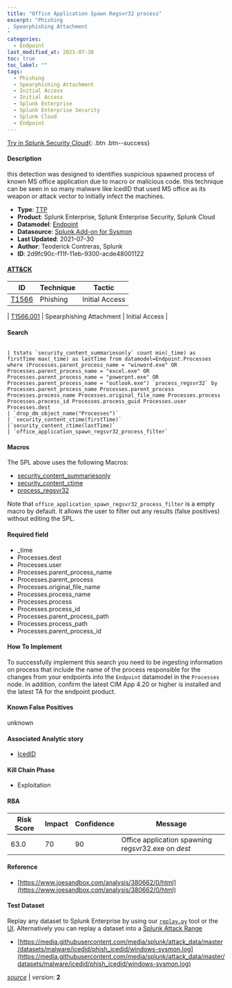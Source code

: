```yaml
---
title: "Office Application Spawn Regsvr32 process"
excerpt: "Phishing
, Spearphishing Attachment
"
categories:
  - Endpoint
last_modified_at: 2021-07-30
toc: true
toc_label: ""
tags:
  - Phishing
  - Spearphishing Attachment
  - Initial Access
  - Initial Access
  - Splunk Enterprise
  - Splunk Enterprise Security
  - Splunk Cloud
  - Endpoint
---
```




[Try in Splunk Security Cloud](https://www.splunk.com/en_splunk_app_enrichmentus/cyber-security.html){: .btn .btn--success}

#### Description

this detection was designed to identifies suspicious spawned process of known MS office application due to macro or malicious code. this technique can be seen in so many malware like IcedID that used MS office as its weapon or attack vector to initially infect the machines.

- **Type**: [TTP](https://github.com/splunk/security_content/wiki/object-Analytic-Types)
- **Product**: Splunk Enterprise, Splunk Enterprise Security, Splunk Cloud
- **Datamodel**: [Endpoint](https://docs.splunk.com/Documentation/CIM/latest/User/Endpoint)
- **Datasource**: [Splunk Add-on for Sysmon](https://splunkbase.splunk.com/api/apps/entriesbyid/Splunk_TA_microsoft_sysmon/2.0.0)
- **Last Updated**: 2021-07-30
- **Author**: Teoderick Contreras, Splunk
- **ID**: 2d9fc90c-f11f-11eb-9300-acde48001122


#### [ATT&CK](https://attack.mitre.org/)

| ID             | Technique        |  Tactic             |
| -------------- | ---------------- |-------------------- |
| [T1566](https://attack.mitre.org/techniques/T1566/) | Phishing | Initial Access |

| [T1566.001](https://attack.mitre.org/techniques/T1566/001/) | Spearphishing Attachment | Initial Access |

#### Search

```

| tstats `security_content_summariesonly` count min(_time) as firstTime max(_time) as lastTime from datamodel=Endpoint.Processes where (Processes.parent_process_name = "winword.exe" OR Processes.parent_process_name = "excel.exe" OR Processes.parent_process_name = "powerpnt.exe" OR Processes.parent_process_name = "outlook.exe") `process_regsvr32` by Processes.parent_process_name Processes.parent_process Processes.process_name Processes.original_file_name Processes.process Processes.process_id Processes.process_guid Processes.user Processes.dest 
| `drop_dm_object_name("Processes")` 
| `security_content_ctime(firstTime)` 
|`security_content_ctime(lastTime)` 
| `office_application_spawn_regsvr32_process_filter`
```

#### Macros
The SPL above uses the following Macros:
* [security_content_summariesonly](https://github.com/splunk/security_content/blob/develop/macros/security_content_summariesonly.yml)
* [security_content_ctime](https://github.com/splunk/security_content/blob/develop/macros/security_content_ctime.yml)
* [process_regsvr32](https://github.com/splunk/security_content/blob/develop/macros/process_regsvr32.yml)

Note that `office_application_spawn_regsvr32_process_filter` is a empty macro by default. It allows the user to filter out any results (false positives) without editing the SPL.

#### Required field
* _time
* Processes.dest
* Processes.user
* Processes.parent_process_name
* Processes.parent_process
* Processes.original_file_name
* Processes.process_name
* Processes.process
* Processes.process_id
* Processes.parent_process_path
* Processes.process_path
* Processes.parent_process_id


#### How To Implement
To successfully implement this search you need to be ingesting information on process that include the name of the process responsible for the changes from your endpoints into the `Endpoint` datamodel in the `Processes` node. In addition, confirm the latest CIM App 4.20 or higher is installed and the latest TA for the endpoint product.

#### Known False Positives
unknown

#### Associated Analytic story
* [IcedID](/stories/icedid)


#### Kill Chain Phase
* Exploitation



#### RBA

| Risk Score  | Impact      | Confidence   | Message      |
| ----------- | ----------- |--------------|--------------|
| 63.0 | 70 | 90 | Office application spawning regsvr32.exe on $dest$ |




#### Reference

* [https://www.joesandbox.com/analysis/380662/0/html](https://www.joesandbox.com/analysis/380662/0/html)



#### Test Dataset
Replay any dataset to Splunk Enterprise by using our [`replay.py`](https://github.com/splunk/attack_data#using-replaypy) tool or the [UI](https://github.com/splunk/attack_data#using-ui).
Alternatively you can replay a dataset into a [Splunk Attack Range](https://github.com/splunk/attack_range#replay-dumps-into-attack-range-splunk-server)


* [https://media.githubusercontent.com/media/splunk/attack_data/master/datasets/malware/icedid/phish_icedid/windows-sysmon.log](https://media.githubusercontent.com/media/splunk/attack_data/master/datasets/malware/icedid/phish_icedid/windows-sysmon.log)



[*source*](https://github.com/splunk/security_content/tree/develop/detections/endpoint/office_application_spawn_regsvr32_process.yml) \| *version*: **2**
